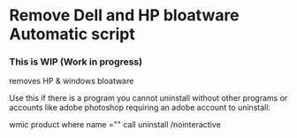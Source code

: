 # Remove Dell and HP bloatware Automatic script
### This is WIP (Work in progress)
removes HP &amp; windows bloatware

Use this if there is a program you cannot uninstall without other programs or accounts
like adobe photoshop requiring an adobe account to uninstall:

wmic product where name ="<PROGRAM NAME HERE>" call uninstall /nointeractive
